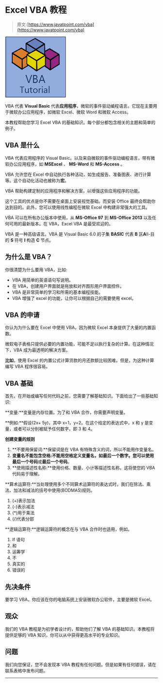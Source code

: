 # Excel VBA 教程

> 原文:[https://www.javatpoint.com/vba](https://www.javatpoint.com/vba)

![VBA Tutorial](img/8184bdb8f5b916dd51077dd07c67cb3d.png)

VBA 代表 **Visual Basic** 代表**应用程序**，微软的事件驱动编程语言。它现在主要用于微软办公应用程序，如微软 Excel、微软 Word 和微软 Access。

本教程帮助您学习 Excel VBA 的基础知识。每个部分都包含相关的主题和简单的例子。

## VBA 是什么

VBA 代表应用程序的 Visual Basic。以及来自微软的事件驱动编程语言，带有微软办公应用程序，如 **MSExcel** 、 **MS-Word** 和 **MS-Access** 。

VBA 允许您在 Excel 中自动执行各种活动，如生成报告、准备图表、进行计算等。这个自动化活动也被称为**宏**。

VBA 帮助构建定制的应用程序和解决方案，以增强这些应用程序的功能。

这个工具的优点是你不需要在桌面上安装视觉基础。而安装 Office 最终会帮助你达到目的。此外，您可以使用线性编程在微软 Excel 中构建非常强大的工具。

VBA 可以在所有办公版本中使用，从 **MS-Office 97** 到 **MS-Office 2013** 以及任何可用的最新版本。在 VBA，Excel VBA 是最受欢迎的。

VBA 是一种高级语言。VBA 是 Visual Basic 6.0 的子集 **BASIC** 代表 **B** 区**A**ll-目的 **S** 符号 **I** 构造 **C** 节点。

## 为什么是 VBA？

你很清楚为什么要用 VBA，比如:

*   VBA 用简单的英语语句写说明。
*   在 VBA，创建用户界面就是拖放和对齐图形用户界面控件。
*   VBA 是非常简单的学习和所需的基本编程技能。
*   VBA 增强了 excel 的功能，让你可以根据自己的需要使用 excel。

## VBA 的申请

你认为为什么要在 Excel 中使用 VBA，因为微软 Excel 本身提供了大量的内置函数。

微软电子表格只提供必要的内置功能，可能不足以执行复杂的计算。在这种情况下，VBA 成为最透明的解决方案。

**比如**，使用 Excel 的内置公式计算贷款的月还款额比较困难。但是，为这种计算编写 VBA 程序很容易。

## VBA 基础

首先，在开始或编写任何代码之前，您需要了解基础知识。下面给出了一些基础知识:

**变量:**变量是内存位置。为了和 VBA 合作，你需要声明变量。

**例如:**假设(2x+ 5y)，其中 x=1，y=2。在这个给定的表达式中，x 和 y 是变量，或者可以分别被赋予任何数字，即 3 和 4。

**创建变量的规则**

1.  **不要用保留词:**保留词是在 VBA 有特殊含义的词，所以不能用作变量名。
2.  **变量名不能包含空格:**不能用空格定义变量名，如最后一个数字。您可以使用**最后一个号码**或**最后一个号码**。
3.  **使用描述性名称:**使用价格、数量、小计等描述性名称。这将使您的 VBA 代码易于理解。

**算术运算符:**当处理使用多个不同算术运算符的表达式时，我们在除法、乘法、加法和减法的括号中使用(BODMAS)规则。

1.  (+)表示加法
2.  (-)表示减法
3.  (*)用于乘法
4.  (/)代表分部

**逻辑运算符:**逻辑运算符的概念在与 VBA 合作时也适用，例如。

1.  If 语句
2.  和
3.  运筹学
4.  不
5.  真实的
6.  错误的

## 先决条件

要学习 VBA，你应该在你的电脑系统上安装微软办公软件，主要是微软 Excel。

## 观众

我们的 VBA 教程是为初学者设计的，帮助他们了解 VBA 的基础知识。本教程将提供足够的 VBA 知识，你可以从中获得更高水平的专业知识。

## 问题

我们向您保证，您不会发现本 VBA 教程有任何问题。但是如果有任何错误，请在联系表格中发布问题。

* * *
